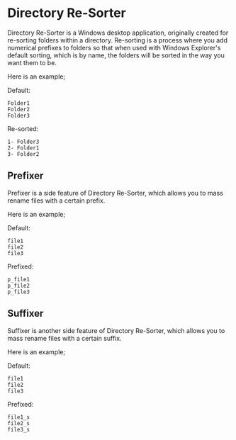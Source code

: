 # Directory Re-Sorter

Directory Re-Sorter is a Windows desktop application, originally created for re-sorting folders within a directory.
Re-sorting is a process where you add numerical prefixes to folders so that when used with Windows Explorer's default sorting,
which is by name, the folders will be sorted in the way you want them to be.

Here is an example;

Default:

```
Folder1
Folder2
Folder3
```

Re-sorted:

```
1- Folder3
2- Folder1
3- Folder2
```

## Prefixer

Prefixer is a side feature of Directory Re-Sorter, which allows you to mass rename files with a certain prefix.

Here is an example;

Default:

```
file1
file2
file3
```

Prefixed:

```
p_file1
p_file2
p_file3
```

## Suffixer

Suffixer is another side feature of Directory Re-Sorter, which allows you to mass rename files with a certain suffix.

Here is an example;

Default:

```
file1
file2
file3
```

Prefixed:

```
file1_s
file2_s
file3_s
```
